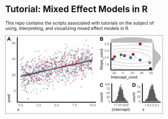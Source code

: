 # Tutorial: Mixed Effect Models in R

This repo contains the scripts associated with tutorials on the subject of using, interpreting, and visualizing mixed effect models in R.

![Example visualization of a mixed model output in three panels, a scatterplot with marginal regression and bootstrapped confidence band, correlation plot of the random effects, and bootstrap histograms of the marginal slop and intercept](./Featured.jpg "Example mixed model visualization")
